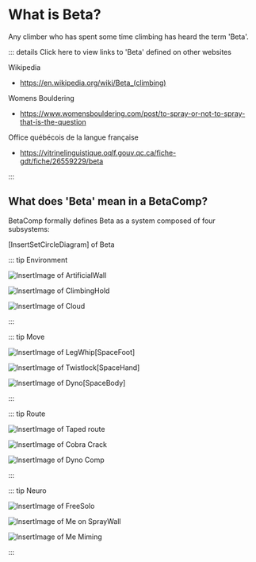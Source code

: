 # What is Beta?

Any climber who has spent some time climbing has heard the term 'Beta'. 

::: details Click here to view links to 'Beta' defined on other websites

Wikipedia
- https://en.wikipedia.org/wiki/Beta_(climbing)

Womens Bouldering
- https://www.womensbouldering.com/post/to-spray-or-not-to-spray-that-is-the-question

Office québécois de la langue française
- https://vitrinelinguistique.oqlf.gouv.qc.ca/fiche-gdt/fiche/26559229/beta

:::

## What does 'Beta' mean in a BetaComp? 

BetaComp formally defines Beta as a system composed of four subsystems: 

[InsertSetCircleDiagram] of Beta 

::: tip Environment

![InsertImage]() of ArtificialWall

![InsertImage]() of ClimbingHold

![InsertImage]() of Cloud

:::

::: tip Move

![InsertImage]() of LegWhip[SpaceFoot]

![InsertImage]() of Twistlock[SpaceHand]

![InsertImage]() of Dyno[SpaceBody]

:::

::: tip Route

![InsertImage]() of Taped route

![InsertImage]() of Cobra Crack

![InsertImage]() of Dyno Comp

:::

::: tip Neuro

![InsertImage]() of FreeSolo

![InsertImage]() of Me on SprayWall

![InsertImage]() of Me Miming

:::

